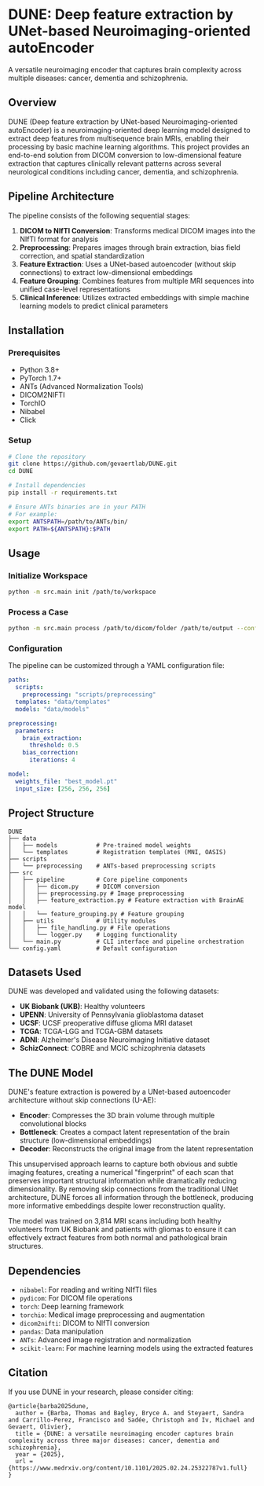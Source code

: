 # DUNE: Deep feature extraction by UNet-based Neuroimaging-oriented autoEncoder

A versatile neuroimaging encoder that captures brain complexity across multiple diseases: cancer, dementia and schizophrenia.

## Overview

DUNE (Deep feature extraction by UNet-based Neuroimaging-oriented autoEncoder) is a neuroimaging-oriented deep learning model designed to extract deep features from multisequence brain MRIs, enabling their processing by basic machine learning algorithms. This project provides an end-to-end solution from DICOM conversion to low-dimensional feature extraction that captures clinically relevant patterns across several neurological conditions including cancer, dementia, and schizophrenia.

## Pipeline Architecture

The pipeline consists of the following sequential stages:

1. **DICOM to NIfTI Conversion**: Transforms medical DICOM images into the NIfTI format for analysis
2. **Preprocessing**: Prepares images through brain extraction, bias field correction, and spatial standardization
3. **Feature Extraction**: Uses a UNet-based autoencoder (without skip connections) to extract low-dimensional embeddings
4. **Feature Grouping**: Combines features from multiple MRI sequences into unified case-level representations
5. **Clinical Inference**: Utilizes extracted embeddings with simple machine learning models to predict clinical parameters

## Installation

### Prerequisites

- Python 3.8+
- PyTorch 1.7+
- ANTs (Advanced Normalization Tools)
- DICOM2NIFTI
- TorchIO
- Nibabel
- Click

### Setup

```bash
# Clone the repository
git clone https://github.com/gevaertlab/DUNE.git
cd DUNE

# Install dependencies
pip install -r requirements.txt

# Ensure ANTs binaries are in your PATH
# For example:
export ANTSPATH=/path/to/ANTs/bin/
export PATH=${ANTSPATH}:$PATH
```

## Usage

### Initialize Workspace

```bash
python -m src.main init /path/to/workspace
```

### Process a Case

```bash
python -m src.main process /path/to/dicom/folder /path/to/output --config config.yaml
```

### Configuration

The pipeline can be customized through a YAML configuration file:

```yaml
paths:
  scripts:
    preprocessing: "scripts/preprocessing"
  templates: "data/templates"
  models: "data/models"

preprocessing:
  parameters:
    brain_extraction:
      threshold: 0.5
    bias_correction:
      iterations: 4

model:
  weights_file: "best_model.pt"
  input_size: [256, 256, 256]
```

## Project Structure

```
DUNE
├── data
│   ├── models           # Pre-trained model weights
│   └── templates        # Registration templates (MNI, OASIS)
├── scripts
│   └── preprocessing    # ANTs-based preprocessing scripts
├── src
│   ├── pipeline         # Core pipeline components
│   │   ├── dicom.py     # DICOM conversion
│   │   ├── preprocessing.py # Image preprocessing
│   │   ├── feature_extraction.py # Feature extraction with BrainAE model
│   │   └── feature_grouping.py # Feature grouping
│   ├── utils            # Utility modules
│   │   ├── file_handling.py # File operations
│   │   └── logger.py    # Logging functionality
│   └── main.py          # CLI interface and pipeline orchestration
└── config.yaml          # Default configuration
```

## Datasets Used

DUNE was developed and validated using the following datasets:

- **UK Biobank (UKB)**: Healthy volunteers
- **UPENN**: University of Pennsylvania glioblastoma dataset
- **UCSF**: UCSF preoperative diffuse glioma MRI dataset
- **TCGA**: TCGA-LGG and TCGA-GBM datasets 
- **ADNI**: Alzheimer's Disease Neuroimaging Initiative dataset
- **SchizConnect**: COBRE and MCIC schizophrenia datasets

## The DUNE Model

DUNE's feature extraction is powered by a UNet-based autoencoder architecture without skip connections (U-AE):

- **Encoder**: Compresses the 3D brain volume through multiple convolutional blocks
- **Bottleneck**: Creates a compact latent representation of the brain structure (low-dimensional embeddings)
- **Decoder**: Reconstructs the original image from the latent representation

This unsupervised approach learns to capture both obvious and subtle imaging features, creating a numerical "fingerprint" of each scan that preserves important structural information while dramatically reducing dimensionality. By removing skip connections from the traditional UNet architecture, DUNE forces all information through the bottleneck, producing more informative embeddings despite lower reconstruction quality.

The model was trained on 3,814 MRI scans including both healthy volunteers from UK Biobank and patients with gliomas to ensure it can effectively extract features from both normal and pathological brain structures.

## Dependencies

- `nibabel`: For reading and writing NIfTI files
- `pydicom`: For DICOM file operations
- `torch`: Deep learning framework
- `torchio`: Medical image preprocessing and augmentation
- `dicom2nifti`: DICOM to NIfTI conversion
- `pandas`: Data manipulation
- `ANTs`: Advanced image registration and normalization
- `scikit-learn`: For machine learning models using the extracted features


## Citation

If you use DUNE in your research, please consider citing:

```
@article{barba2025dune,
  author = {Barba, Thomas and Bagley, Bryce A. and Steyaert, Sandra and Carrillo-Perez, Francisco and Sadée, Christoph and Iv, Michael and Gevaert, Olivier},
  title = {DUNE: a versatile neuroimaging encoder captures brain complexity across three major diseases: cancer, dementia and schizophrenia},
  year = {2025},
  url = {https://www.medrxiv.org/content/10.1101/2025.02.24.25322787v1.full}
}
```
